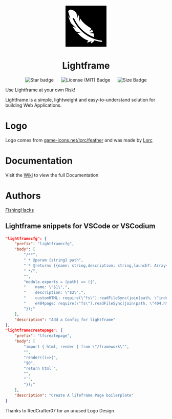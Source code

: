 <p align="center">
<img src="./.github/assets/logo.png" style="width: 128px; height: 128px;" />
<h1 align="center">Lightframe</h1>
</p>

<p align="center">
	<img alt="Star badge" src="https://img.shields.io/github/stars/FishingHacks/lightframe?style=for-the-badge&labelColor=000">&nbsp;&nbsp;&nbsp;&nbsp;&nbsp;&nbsp;<img alt="License (MIT) Badge" src="https://img.shields.io/github/license/FishingHacks/lightframe?style=for-the-badge&labelColor=000">&nbsp;&nbsp;&nbsp;&nbsp;&nbsp;&nbsp;<img alt="Size Badge" src="https://img.shields.io/github/languages/code-size/FishingHacks/lightframe?label=Size&style=for-the-badge&labelColor=000"
</p>

Use Lightframe at your own Risk!

Lightframe is a simple, lightweight and easy-to-understand solution for building Web Applications.

# Logo

Logo comes from [game-icons.net/lorc/feather](https://game-icons.net/1x1/lorc/feather.html) and was made by [Lorc](https://lorcblog.blogspot.com/)

# Documentation

Visit the [Wiki](https://www.github.com/FishingHacks/lightframe/wiki) to view the full Documentation

# Authors

[FishingHacks](https://github.com/FishingHacks)

## Lightframe snippets for VSCode or VSCodium

```json
"lightframecfg": {
	"prefix": "lightframecfg",
	"body": [
		"/**",
		" * @param {string} path",
		" * @returns {{name: string,description: string,launch?: Array<string>,customHTML?: string}}",
		" */",
		"",
		"module.exports = (path) => ({",
		"    name: \"$1\",",
		"    description: \"$2\",",
		"    customHTML: require(\"fs\").readFileSync(join(path, \"index.html\")).toString(),",
		"    e404page: require(\"fs\").readFileSync(join(path, \"404.html\")).toString()",
		"});"
	],
	"description": "Add a Config for lightframe"
},
"lightframecreatepage": {
	"prefix": "lfcreatepage",
	"body": [
		"import { html, render } from \"/framework\"",
		"",
		"render(()=>{",
		"$0",
		"return html`",
		"",
		"`",
		"});"
	],
	"description": "Create A lifeframe Page boilerplate"
}
```

Thanks to RedCrafter07 for an unused Logo Design
